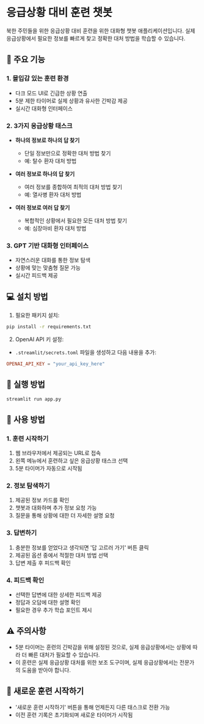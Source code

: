 # 응급상황 대비 훈련 챗봇

북한 주민들을 위한 응급상황 대비 훈련을 위한 대화형 챗봇 애플리케이션입니다. 실제 응급상황에서 필요한 정보를 빠르게 찾고 정확한 대처 방법을 학습할 수 있습니다.

## 🌟 주요 기능

### 1. 몰입감 있는 훈련 환경
- 다크 모드 UI로 긴급한 상황 연출
- 5분 제한 타이머로 실제 상황과 유사한 긴박감 제공
- 실시간 대화형 인터페이스

### 2. 3가지 응급상황 태스크
- **하나의 정보로 하나의 답 찾기**
  - 단일 정보만으로 정확한 대처 방법 찾기
  - 예: 탈수 환자 대처 방법

- **여러 정보로 하나의 답 찾기**
  - 여러 정보를 종합하여 최적의 대처 방법 찾기
  - 예: 열사병 환자 대처 방법

- **여러 정보로 여러 답 찾기**
  - 복합적인 상황에서 필요한 모든 대처 방법 찾기
  - 예: 심장마비 환자 대처 방법

### 3. GPT 기반 대화형 인터페이스
- 자연스러운 대화를 통한 정보 탐색
- 상황에 맞는 맞춤형 질문 가능
- 실시간 피드백 제공

## 💻 설치 방법

1. 필요한 패키지 설치:
```bash
pip install -r requirements.txt
```

2. OpenAI API 키 설정:
- `.streamlit/secrets.toml` 파일을 생성하고 다음 내용을 추가:
```toml
OPENAI_API_KEY = "your_api_key_here"
```

## 🚀 실행 방법

```bash
streamlit run app.py
```

## 📱 사용 방법

### 1. 훈련 시작하기
1. 웹 브라우저에서 제공되는 URL로 접속
2. 왼쪽 메뉴에서 훈련하고 싶은 응급상황 태스크 선택
3. 5분 타이머가 자동으로 시작됨

### 2. 정보 탐색하기
1. 제공된 정보 카드를 확인
2. 챗봇과 대화하며 추가 정보 요청 가능
3. 질문을 통해 상황에 대한 더 자세한 설명 요청

### 3. 답변하기
1. 충분한 정보를 얻었다고 생각되면 '답 고르러 가기' 버튼 클릭
2. 제공된 옵션 중에서 적절한 대처 방법 선택
3. 답변 제출 후 피드백 확인

### 4. 피드백 확인
- 선택한 답변에 대한 상세한 피드백 제공
- 정답과 오답에 대한 설명 확인
- 필요한 경우 추가 학습 포인트 제시

## ⚠️ 주의사항
- 5분 타이머는 훈련의 긴박감을 위해 설정된 것으로, 실제 응급상황에서는 상황에 따라 더 빠른 대처가 필요할 수 있습니다.
- 이 훈련은 실제 응급상황 대처를 위한 보조 도구이며, 실제 응급상황에서는 전문가의 도움을 받아야 합니다.

## 🔄 새로운 훈련 시작하기
- '새로운 훈련 시작하기' 버튼을 통해 언제든지 다른 태스크로 전환 가능
- 이전 훈련 기록은 초기화되며 새로운 타이머가 시작됨
